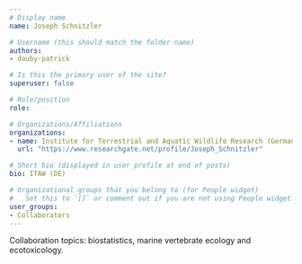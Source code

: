 ```yaml
---
# Display name
name: Joseph Schnitzler

# Username (this should match the folder name)
authors:
- dauby-patrick

# Is this the primary user of the site?
superuser: false

# Role/position
role: 

# Organizations/Affiliations
organizations:
- name: Institute for Terrestrial and Aquatic Wildlife Research (Germany)
  url: "https://www.researchgate.net/profile/Joseph_Schnitzler"

# Short bio (displayed in user profile at end of posts)
bio: ITAW (DE) 

# Organizational groups that you belong to (for People widget)
#   Set this to `[]` or comment out if you are not using People widget.
user_groups:
- Collaborators
---
```

Collaboration topics:  biostatistics, marine vertebrate ecology and ecotoxicology.
